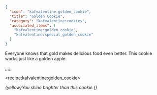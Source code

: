 ```json
{
  "icon": "kafvalentine:golden_cookie",
  "title": "Golden Cookie",
  "category": "kafvalentine:cookies",
  "associated_items": [
    "kafvalentine:golden_cookie",
    "kafvalentine:special_golden_cookie"
  ]
}
```

Everyone knows that gold makes delicious food even better. This cookie works just like a golden apple.

;;;;;

<recipe;kafvalentine:golden_cookie>

*{yellow}You shine brighter than this cookie.{}*